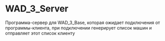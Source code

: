# WAD_3_Server
Программа-сервер для WAD_3_Base, которая ожидает подключения от программы-клиента, при подключении генерирует список машин и отправляет этот список клиенту

